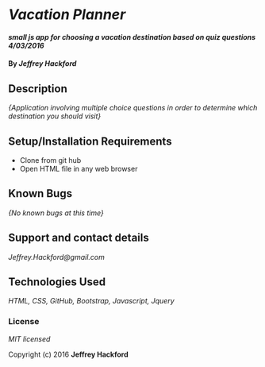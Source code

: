 # _Vacation Planner_

#### _small js app for choosing a vacation destination based on quiz questions_  _4/03/2016_

#### By _**Jeffrey Hackford**_

## Description

_{Application involving multiple choice questions in order to determine which destination you should visit}_

## Setup/Installation Requirements

* Clone from git hub
* Open HTML file in any web browser

## Known Bugs

_{No known bugs at this time}_

## Support and contact details

_Jeffrey.Hackford@gmail.com_

## Technologies Used

_HTML, CSS, GitHub, Bootstrap, Javascript, Jquery_
### License

*MIT licensed*

Copyright (c) 2016 **Jeffrey Hackford**
